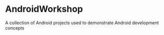 # AndroidWorkshop
A collection of Android projects used to demonstrate Android development concepts
